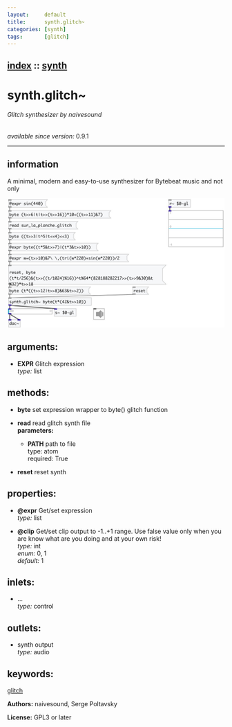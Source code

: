 ```yaml
---
layout:     default
title:      synth.glitch~
categories: [synth]
tags:       [glitch]
---
```

[index](index.html) :: [synth](category_synth.html)
---

# synth.glitch~

###### Glitch synthesizer by naivesound

*available since version:* 0.9.1

---


## information
A minimal, modern and easy-to-use synthesizer for Bytebeat music and not only


[![example](../examples/img/synth.glitch~.jpg)](../examples/pd/synth.glitch~.pd)



## arguments:

* **EXPR**
Glitch expression<br>
_type:_ list<br>



## methods:

* **byte**
set expression wrapper to byte() glitch function<br>

* **read**
read glitch synth file<br>
  __parameters:__
  - **PATH** path to file<br>
    type: atom <br>
    required: True <br>

* **reset**
reset synth<br>




## properties:

* **@expr** 
Get/set expression<br>
_type:_ list<br>

* **@clip** 
Get/set clip output to -1..+1 range. Use false value only when you are know what are
you doing and at your own risk!<br>
_type:_ int<br>
_enum:_ 0, 1<br>
_default:_ 1<br>



## inlets:

* ...<br>
_type:_ control



## outlets:

* synth output<br>
_type:_ audio



## keywords:

[glitch](keywords/glitch.html)






**Authors:** naivesound, Serge Poltavsky




**License:** GPL3 or later






